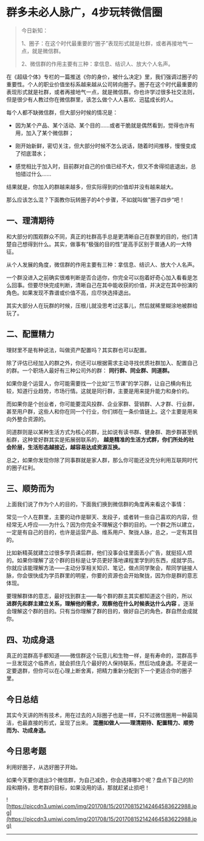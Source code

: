 # 群多未必人脉广，4步玩转微信圈

> 今日新知：
> 
> 1、圈子：在这个时代最重要的“圈子”表现形式就是社群，或者再接地气一点，就是微信群。
> 
> 
> 
> 2、微信群的作用主要有三种：拿信息、结识人、放大个人名声。

在《超级个体》专栏的一篇推送《你的身价，被什么决定》里，我们强调过圈子的重要性。个人的职业价值坐标系越来越从公司转向圈子。圈子在这个时代最重要的表现形式就是社群，或者再接地气一点，就是微信群。你也许学过很多社交法则，但是很少有人教过你在微信群里，该怎么做个人人喜欢、迅猛成长的人。

每个人都不缺微信群，但大部分时候的情况是：

* 因为某个产品、某个活动、某个目的……或者干脆就是偶然看到，觉得也许有用，加入了某个微信群；

* 刚开始新鲜，密切关注，但大部分时候不怎么说话，随着时间推移，慢慢变成了彻底潜水；

* 感觉相比于加入时，目前群对自己的价值已经不大，但又不舍得彻底退出，总怕错过什么……

结果就是，你加入的群越来越多，但实际得到的价值却并没有越来越大。

那么应该怎么混？下面教你玩转圈子的4个步骤，不如就叫做"圈子四步“吧！

## 一、理清期待

和大部分的围观群众不同，真正的社群高手总是更清晰自己在群里的目的，他们清楚自己想得到什么。其实，做事有“极强的目的性”是高手区别于普通人的一大特征。

从个人发展的角度，微信群的作用主要有三种：拿信息、结识人、放大个人名声。

一个群没进入之前确实很难判断是否合适你，你完全可以抱着好奇心加入看看是怎么回事。但要尽快完成判断，清晰自己在其中能收获的价值，并决定在其中扮演的角色。如果发现不靠谱或价值不高，应尽快选择退出。

其实大部分人在玩群的时候，压根儿就没思考过这事儿，然后就稀里糊涂地被群给玩了。

## 二、配置精力

理财里不是有种说法，叫做资产配置吗？其实群也可以配置。

除了评估已经加入的群之外，你还可以根据需求主动寻找优质社群加入、配置自己的群。一个职场人最好有三种公司外的群： **同行群、同业群、同道群。**

如果你是个运营人，你可能需要找一个比如“三节课”的学习群，让自己横向有比较，知道行业趋势，市场行情。这就是同行群，主要是用来提升能力和身价的。

而如果你是个创业者，你可能要混风投群、企业家群、营销群、人才群、行业群，甚至用户群，这些人和你在同一个行业，你们绑在一条价值链上。这个主要是用来向外整合资源的。

同道群则是以某种生活方式为核心的群，比如说有读书群、健身群、跑步群甚至帆船群，这种爱好群其实是拓展弱联系的， **越是精准的生活方式群，你们所处的社会阶层，生活形态越接近，越容易达成资源互换。**

总之，如果你发现你除了同事群就是家人群，那么你可能还没充分利用互联网时代的圈子红利。

## 三、顺势而为

上面我们说了作为个人的目的，下面我们换到微信群的角度再来看这个事情：

常见一个人在群里，主要的动作是聊天、发段子，或者转一些自己喜欢的内容，但经常无人呼应——为什么？因为你完全不理解这个群的目的。一个群之所以建立，一定是有自己的目的，也许是运营产品、维系用户、聚拢人脉，总之，一定有其目的。

比如新精英就建立过很多学员课后群，他们没事会往里面丢小广告，就挺招人烦的。如果你理解了这个群的目标是让学员更好落地课程里学到的东西，成就学员。你就应该能理解方法——主动分享相关知识、笔记，做点同学聚会，帮同学链接人脉，你会很快成为学员群里的明星，你要的资源也会开始聚拢，因为你是群的意志体现。

要理解群体的意志，最好找到群主——每个群的群主其实都知道这个目的，所以 **进群先和群主建立关系，理解他的需求，观察他在什么时候表达什么内容** 。逐渐会理解这个群的目的。只有当你理解了群的目的，做好自己的角色，群自然会成就你。

## 四、功成身退

真正的混群高手都知道——微信群这个玩意儿和生物一样，是有寿命的，混群高手一旦发现这个临界点，就会抓住几个最好的人保持联系，然后功成身退。不是说一定要退群，但你可以在心理上断舍离，把精力重新分配到下一个更适合你的圈子里。

## 今日总结

其实今天讲的所有技术，用在过去的人际圈子也是一样，只不过微信圈用一种最简洁，也最直接的形式，呈现了出来。 **混圈如做人——理清期待、配置精力、顺势而为、功成身退。**

## 今日思考题

利用好圈子，从选好圈子开始。

如果今天要你退出3个微信群，为自己减负，你会选择哪3个呢？盘点下自己的阶段和期待，思考群的目标，如果没用的话，那就赶紧止损吧！

![https://piccdn3.umiwi.com/img/201708/15/201708152142464583622988.jpg](https://piccdn3.umiwi.com/img/201708/15/201708152142464583622988.jpg)

---
